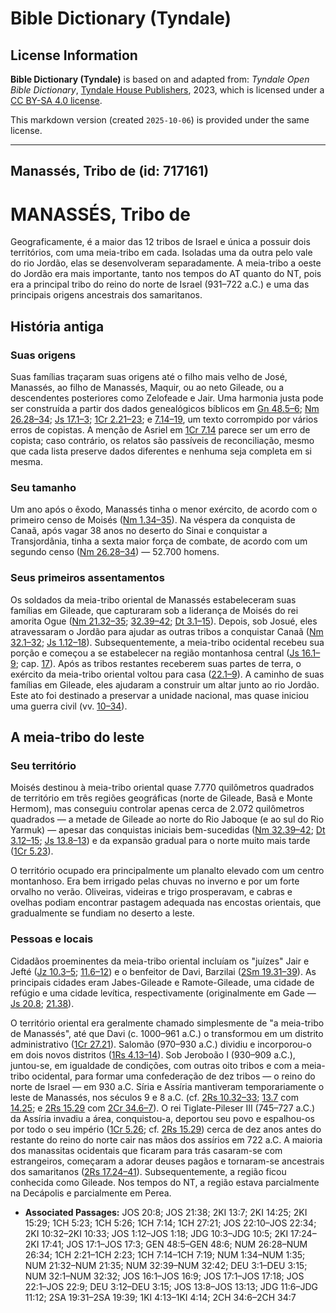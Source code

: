 # Bible Dictionary (Tyndale)

## License Information

**Bible Dictionary (Tyndale)** is based on and adapted from: _Tyndale Open Bible Dictionary_, [Tyndale House Publishers](https://tyndaleopenresources.com/), 2023, which is licensed under a [CC BY-SA 4.0 license](https://creativecommons.org/licenses/by-sa/4.0/legalcode.en).

This markdown version (created `2025-10-06`) is provided under the same license.



--------------------------------

## Manassés, Tribo de (id: 717161)

MANASSÉS, Tribo de
==================

Geograficamente, é a maior das 12 tribos de Israel e única a possuir dois territórios, com uma meia\-tribo em cada. Isoladas uma da outra pelo vale do rio Jordão, elas se desenvolveram separadamente. A meia\-tribo a oeste do Jordão era mais importante, tanto nos tempos do AT quanto do NT, pois era a principal tribo do reino do norte de Israel (931–722 a.C.) e uma das principais origens ancestrais dos samaritanos.

História antiga
---------------

### Suas origens

Suas famílias traçaram suas origens até o filho mais velho de José, Manassés, ao filho de Manassés, Maquir, ou ao neto Gileade, ou a descendentes posteriores como Zelofeade e Jair. Uma harmonia justa pode ser construída a partir dos dados genealógicos bíblicos em [Gn 48\.5–6](https://ref.ly/Gen48:5-Gen48:6); [Nm 26\.28–34](https://ref.ly/Num26:28-Num26:34); [Js 17\.1–3](https://ref.ly/Josh17:1-Josh17:3); [1Cr 2\.21–23](https://ref.ly/1Chr2:21-1Chr2:23); e [7\.14–19](https://ref.ly/1Chr7:14-1Chr7:19), um texto corrompido por vários erros de copistas. A menção de Asriel em [1Cr 7\.14](https://ref.ly/1Chr7:14) parece ser um erro de copista; caso contrário, os relatos são passíveis de reconciliação, mesmo que cada lista preserve dados diferentes e nenhuma seja completa em si mesma.

### Seu tamanho

Um ano após o êxodo, Manassés tinha o menor exército, de acordo com o primeiro censo de Moisés ([Nm 1\.34–35](https://ref.ly/Num1:34-Num1:35)). Na véspera da conquista de Canaã, após vagar 38 anos no deserto do Sinai e conquistar a Transjordânia, tinha a sexta maior força de combate, de acordo com um segundo censo ([Nm 26\.28–34](https://ref.ly/Num26:28-Num26:34)) — 52\.700 homens.

### Seus primeiros assentamentos

Os soldados da meia\-tribo oriental de Manassés estabeleceram suas famílias em Gileade, que capturaram sob a liderança de Moisés do rei amorita Ogue ([Nm 21\.32–35](https://ref.ly/Num21:32-Num21:35); [32\.39–42](https://ref.ly/Num32:39-Num32:42); [Dt 3\.1–15](https://ref.ly/Deut3:1-Deut3:15)). Depois, sob Josué, eles atravessaram o Jordão para ajudar as outras tribos a conquistar Canaã ([Nm 32\.1–32](https://ref.ly/Num32:1-Num32:32); [Js 1\.12–18](https://ref.ly/Josh1:12-Josh1:18)). Subsequentemente, a meia\-tribo ocidental recebeu sua porção e começou a se estabelecer na região montanhosa central ([Js 16\.1–9](https://ref.ly/Josh16:1-Josh16:9); cap. [17](https://ref.ly/Josh17:1-Josh17:18)). Após as tribos restantes receberem suas partes de terra, o exército da meia\-tribo oriental voltou para casa ([22\.1–9](https://ref.ly/Josh22:1-Josh22:9)). A caminho de suas famílias em Gileade, eles ajudaram a construir um altar junto ao rio Jordão. Este ato foi destinado a preservar a unidade nacional, mas quase iniciou uma guerra civil (vv. [10–34](https://ref.ly/Josh22:10-Josh22:34)).

A meia\-tribo do leste
----------------------

### Seu território

Moisés destinou à meia\-tribo oriental quase 7\.770 quilômetros quadrados de território em três regiões geográficas (norte de Gileade, Basã e Monte Hermom), mas conseguiu controlar apenas cerca de 2\.072 quilômetros quadrados — a metade de Gileade ao norte do Rio Jaboque (e ao sul do Rio Yarmuk) — apesar das conquistas iniciais bem\-sucedidas ([Nm 32\.39–42](https://ref.ly/Num32:39-Num32:42); [Dt 3\.12–15](https://ref.ly/Deut3:12-Deut3:15); [Js 13\.8–13](https://ref.ly/Josh13:8-Josh13:13)) e da expansão gradual para o norte muito mais tarde ([1Cr 5\.23](https://ref.ly/1Chr5:23)).

O território ocupado era principalmente um planalto elevado com um centro montanhoso. Era bem irrigado pelas chuvas no inverno e por um forte orvalho no verão. Oliveiras, videiras e trigo prosperavam, e cabras e ovelhas podiam encontrar pastagem adequada nas encostas orientais, que gradualmente se fundiam no deserto a leste.

### Pessoas e locais

Cidadãos proeminentes da meia\-tribo oriental incluíam os "juízes" Jair e Jefté ([Jz 10\.3–5](https://ref.ly/Judg10:3-Judg10:5); [11\.6–12](https://ref.ly/Judg11:6-Judg11:12)) e o benfeitor de Davi, Barzilai ([2Sm 19\.31–39](https://ref.ly/2Sam19:31-2Sam19:39)). As principais cidades eram Jabes\-Gileade e Ramote\-Gileade, uma cidade de refúgio e uma cidade levítica, respectivamente (originalmente em Gade — [Js 20\.8](https://ref.ly/Josh20:8); [21\.38](https://ref.ly/Josh21:38)).

O território oriental era geralmente chamado simplesmente de "a meia\-tribo de Manassés", até que Davi (c. 1000–961 a.C.) o transformou em um distrito administrativo ([1Cr 27\.21](https://ref.ly/1Chr27:21)). Salomão (970–930 a.C.) dividiu e incorporou\-o em dois novos distritos ([1Rs 4\.13–14](https://ref.ly/1Kgs4:13-1Kgs4:14)). Sob Jeroboão I (930–909 a.C.), juntou\-se, em igualdade de condições, com outras oito tribos e com a meia\-tribo ocidental, para formar uma confederação de dez tribos — o reino do norte de Israel — em 930 a.C. Síria e Assíria mantiveram temporariamente o leste de Manassés, nos séculos 9 e 8 a.C. (cf. [2Rs 10\.32–33](https://ref.ly/2Kgs10:32-2Kgs10:33); [13\.7](https://ref.ly/2Kgs13:7) com [14\.25](https://ref.ly/2Kgs14:25); e [2Rs 15\.29](https://ref.ly/2Kgs15:29) com [2Cr 34\.6–7](https://ref.ly/2Chr34:6-2Chr34:7)). O rei Tiglate\-Pileser III (745–727 a.C.) da Assíria invadiu a área, conquistou\-a, deportou seu povo e espalhou\-os por todo o seu império ([1Cr 5\.26](https://ref.ly/1Chr5:26); cf. [2Rs 15\.29](https://ref.ly/2Kgs15:29)) cerca de dez anos antes do restante do reino do norte cair nas mãos dos assírios em 722 a.C. A maioria dos manassitas ocidentais que ficaram para trás casaram\-se com estrangeiros, começaram a adorar deuses pagãos e tornaram\-se ancestrais dos samaritanos ([2Rs 17\.24–41](https://ref.ly/2Kgs17:24-2Kgs17:41)). Subsequentemente, a região ficou conhecida como Gileade. Nos tempos do NT, a região estava parcialmente na Decápolis e parcialmente em Perea.

* **Associated Passages:** JOS 20:8; JOS 21:38; 2KI 13:7; 2KI 14:25; 2KI 15:29; 1CH 5:23; 1CH 5:26; 1CH 7:14; 1CH 27:21; JOS 22:10–JOS 22:34; 2KI 10:32–2KI 10:33; JOS 1:12–JOS 1:18; JDG 10:3–JDG 10:5; 2KI 17:24–2KI 17:41; JOS 17:1–JOS 17:3; GEN 48:5–GEN 48:6; NUM 26:28–NUM 26:34; 1CH 2:21–1CH 2:23; 1CH 7:14–1CH 7:19; NUM 1:34–NUM 1:35; NUM 21:32–NUM 21:35; NUM 32:39–NUM 32:42; DEU 3:1–DEU 3:15; NUM 32:1–NUM 32:32; JOS 16:1–JOS 16:9; JOS 17:1–JOS 17:18; JOS 22:1–JOS 22:9; DEU 3:12–DEU 3:15; JOS 13:8–JOS 13:13; JDG 11:6–JDG 11:12; 2SA 19:31–2SA 19:39; 1KI 4:13–1KI 4:14; 2CH 34:6–2CH 34:7


